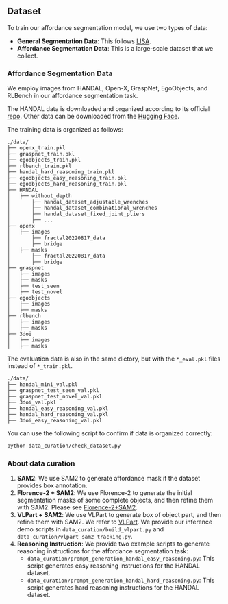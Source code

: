 ## Dataset

To train our affordance segmentation model, we use two types of data:
* **General Segmentation Data**: This follows [LISA](https://github.com/dvlab-research/LISA).
* **Affordance Segmentation Data**: This is a large-scale dataset that we collect.

### Affordance Segmentation Data

We employ images from HANDAL, Open-X, GraspNet, EgoObjects, and RLBench in our affordance segmentation task. 

The HANDAL data is downloaded and organized according to its official [repo](https://github.com/NVlabs/HANDAL).
Other data can be downloaded from the [Hugging Face](https://huggingface.co/datasets/Dongming97/RAGNet).

The training data is organized as follows:
```
./data/
├── openx_train.pkl
├── graspnet_train.pkl
├── egoobjects_train.pkl
├── rlbench_train.pkl
├── handal_hard_reasoning_train.pkl
├── egoobjects_easy_reasoning_train.pkl
├── egoobjects_hard_reasoning_train.pkl
├── HANDAL
│   ├── without_depth
│       ├── handal_dataset_adjustable_wrenches
│       ├── handal_dataset_combinational_wrenches
│       ├── handal_dataset_fixed_joint_pliers
│       ├── ...
├── openx
│   ├── images
│       ├── fractal20220817_data
│       ├── bridge
│   ├── masks
│       ├── fractal20220817_data
│       ├── bridge
├── graspnet
│   ├── images
│   ├── masks
│   ├── test_seen
│   ├── test_novel
├── egoobjects
│   ├── images
│   ├── masks
├── rlbench
│   ├── images
│   ├── masks
├── 3doi
│   ├── images
│   ├── masks
```

The evaluation data is also in the same dictory, but with the `*_eval.pkl` files instead of `*_train.pkl`.

```
./data/
├── handal_mini_val.pkl
├── graspnet_test_seen_val.pkl
├── graspnet_test_novel_val.pkl
├── 3doi_val.pkl
├── handal_easy_reasoning_val.pkl
├── handal_hard_reasoning_val.pkl
├── 3doi_easy_reasoning_val.pkl
```

You can use the following script to confirm if data is organized correctly:
```bash
python data_curation/check_dataset.py
```

### About data curation
1. **SAM2**: We use SAM2 to generate affordance mask if the dataset provides box annotation.
2. **Florence-2 + SAM2**: We use Florence-2 to generate the initial segmentation masks of some complete objects, and then refine them with SAM2. Please see [Florence-2+SAM2](https://github.com/IDEA-Research/Grounded-SAM-2).
3. **VLPart + SAM2**: We use VLPart to generate box of object part, and then refine them with SAM2. We refer to [VLPart](https://github.com/facebookresearch/VLPart). 
We provide our inference demo scripts in `data_curation/build_vlpart.py` and `data_curation/vlpart_sam2_tracking.py`.
4. **Reasoning Instruction**: We provide two example scripts to generate reasoning instructions for the affordance segmentation task:
   - `data_curation/prompt_generation_handal_easy_reasoning.py`: This script generates easy reasoning instructions for the HANDAL dataset.
   - `data_curation/prompt_generation_handal_hard_reasoning.py`: This script generates hard reasoning instructions for the HANDAL dataset.